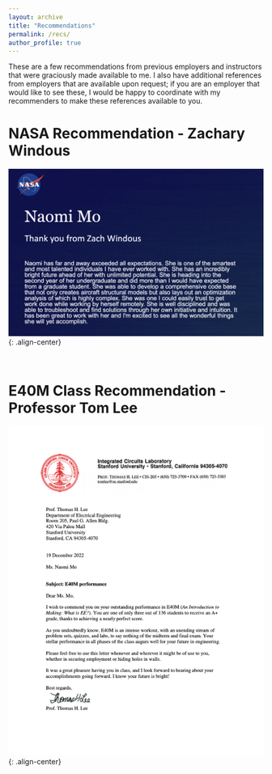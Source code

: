 ```yaml
---
layout: archive
title: "Recommendations"
permalink: /recs/
author_profile: true
---
```


These are a few recommendations from previous employers and instructors that were graciously made available to me. I also have additional references from employers that are available upon request; if you are an employer that would like to see these, I would be happy to coordinate with my recommenders to make these references available to you.

NASA Recommendation - Zachary Windous
======
![POV](/images/zwrl.png){: .align-center}

<br/>

E40M Class Recommendation - Professor Tom Lee
======
![POV](/images/tlrl.png){: .align-center}
